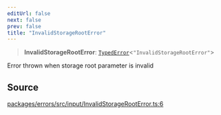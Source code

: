 ```yaml
---
editUrl: false
next: false
prev: false
title: "InvalidStorageRootError"
---
```


> **InvalidStorageRootError**: [`TypedError`](/reference/tevm/errors/type-aliases/typederror/)\<`"InvalidStorageRootError"`\>

Error thrown when storage root parameter is invalid

## Source

[packages/errors/src/input/InvalidStorageRootError.ts:6](https://github.com/evmts/tevm-monorepo/blob/main/packages/errors/src/input/InvalidStorageRootError.ts#L6)
